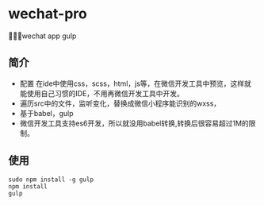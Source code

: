 # wechat-pro
🍁🌱🌿wechat app gulp 


## 简介
- 配置 在ide中使用css，scss，html，js等，在微信开发工具中预览，这样就能使用自己习惯的IDE，不用再微信开发工具中开发。
- 遍历src中的文件，监听变化，替换成微信小程序能识别的wxss，
- 基于babel，gulp
- 微信开发工具支持es6开发，所以就没用babel转换,转换后很容易超过1M的限制。

## 使用
```
sudo npm install -g gulp
npm install
gulp
```
 

